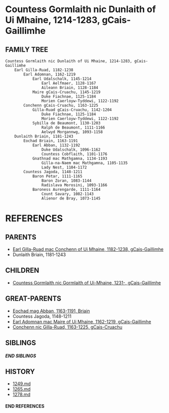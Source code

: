 # Countess Gormlaith nic Dunlaith of Ui Mhaine, 1214-1283, gCais-Gaillimhe

## FAMILY TREE 
```
Countess Gormlaith nic Dunlaith of Ui Mhaine, 1214-1283, gCais-Gaillimhe
    Earl Gilla-Ruad, 1182-1238
        Earl Adomnan, 1162-1219
            Earl Udalschalk, 1145-1214
                Earl Aelfmaer, 1128-1167
                Aileann Briain, 1128-1184
            Maire gCais-Cruachu, 1145-1219
                Duke Fiachnae, 1125-1184
                Morien Caerloyw-Tyddewi, 1122-1192
        Conchenn gCais-Cruachu, 1163-1225
            Gilla-Ruad gCais-Cruachu, 1142-1204
                Duke Fiachnae, 1125-1184
                Morien Caerloyw-Tyddewi, 1122-1192
            Sybilla de Beaumont, 1130-1203
                Ralph de Beaumont, 1111-1166
                Aelwyd Morgannwg, 1093-1158
    Dunlaith Briain, 1181-1243
        Eochad Briain, 1163-1191
            Earl Abban, 1132-1192
                Duke Udalschalk, 1096-1162
                Countess Cobflaith, 1101-1176
            Gnathnad mac Mathgamna, 1134-1193
                Gilla-na-Naem mac Mathgamna, 1105-1135
                Lady Nest, 1104-1172
        Countess Jagoda, 1148-1211
            Baron Petar, 1111-1165
                Baron Zoran, 1083-1144
                Radislava Morosini, 1093-1166
            Baroness Aurengarde, 1111-1164
                Count Savary, 1082-1143
                Alienor de Bray, 1073-1145
```


# REFERENCES

## PARENTS 
* [Earl Gilla-Ruad mac Conchenn of Ui Mhaine, 1182-1238, gCais-Gaillimhe](p/gilla-ruad_mac_conchenn_1182.md)
* Dunlaith Briain, 1181-1243

## CHILDREN 
* [Countess Gormlaith nic Gormlaith of Ui-Mhaine, 1231-, gCais-Gaillimhe](p/gormlaith_nic_gormlaith_1231.md)


## GREAT-PARENTS 
* [Eochad mag Abban, 1163-1191, Briain](p/eochad_mag_abban_1163.md)
* Countess Jagoda, 1148-1211
* [Earl Adomnan mac Maire of Ui Mhaine, 1162-1219, gCais-Gaillimhe](p/adomnan_mac_maire_1162.md)
* [Conchenn nic Gilla-Ruad, 1163-1225, gCais-Cruachu](p/conchenn_nic_gilla-ruad_1163.md)

## SIBLINGS

##### END SIBLINGS  
## HISTORY
* [1249.md](../h/1249.md)
* [1265.md](../h/1265.md)
* [1278.md](../h/1278.md)

#### END REFERENCES
